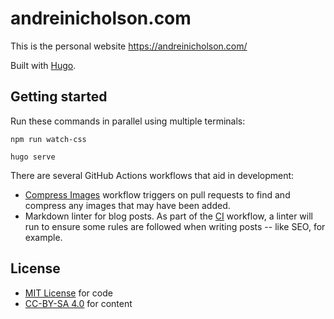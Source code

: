 # andreinicholson.com

This is the personal website https://andreinicholson.com/

Built with [Hugo](https://gohugo.io/).

## Getting started

Run these commands in parallel using multiple terminals:

```
npm run watch-css
```

```
hugo serve
```

There are several GitHub Actions workflows that aid in development:

- [Compress Images](./.github/workflows/calibreapp-image-actions.yml) workflow triggers on pull requests to find and compress any images that may have been added.
- Markdown linter for blog posts. As part of the [CI](./.github/workflows/ci.yml) workflow, a linter will run to ensure some rules are followed when writing posts -- like SEO, for example.

## License

* [MIT License](./LICENSE.md) for code
* [CC-BY-SA 4.0](./ASSET_LICENSE.md) for content
